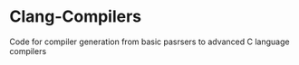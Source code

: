 # Clang-Compilers
Code for compiler generation from basic pasrsers to advanced C language compilers
